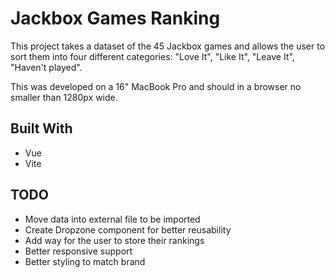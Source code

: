 # Jackbox Games Ranking

This project takes a dataset of the 45 Jackbox games and allows the user to sort them into four different categories: "Love It", "Like It", "Leave It", "Haven't played".

This was developed on a 16" MacBook Pro and should in a browser no smaller than 1280px wide.

## Built With
* Vue
* Vite

## TODO
* Move data into external file to be imported
* Create Dropzone component for better reusability
* Add way for the user to store their rankings
* Better responsive support
* Better styling to match brand
